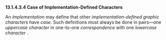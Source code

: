 **13.1.4.3.4 Case of Implementation-Defined Characters** 

An *implementation* may define that other *implementation-defined graphic characters* have *case*. Such definitions must always be done in pairs—one *uppercase character* in one-to-one *correspondence* with one *lowercase character* . 

